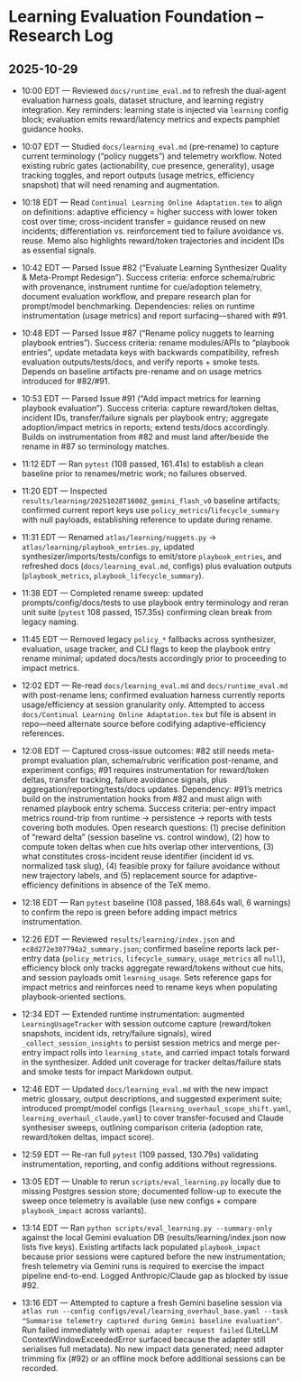 # Learning Evaluation Foundation – Research Log

## 2025-10-29

- 10:00 EDT — Reviewed `docs/runtime_eval.md` to refresh the dual-agent evaluation harness goals, dataset structure, and learning registry integration. Key reminders: learning state is injected via `learning` config block; evaluation emits reward/latency metrics and expects pamphlet guidance hooks.
- 10:07 EDT — Studied `docs/learning_eval.md` (pre-rename) to capture current terminology (“policy nuggets”) and telemetry workflow. Noted existing rubric gates (actionability, cue presence, generality), usage tracking toggles, and report outputs (usage metrics, efficiency snapshot) that will need renaming and augmentation.
- 10:18 EDT — Read `Continual Learning Online Adaptation.tex` to align on definitions: adaptive efficiency = higher success with lower token cost over time; cross-incident transfer = guidance reused on new incidents; differentiation vs. reinforcement tied to failure avoidance vs. reuse. Memo also highlights reward/token trajectories and incident IDs as essential signals.
- 10:42 EDT — Parsed Issue #82 (“Evaluate Learning Synthesizer Quality & Meta-Prompt Redesign”). Success criteria: enforce schema/rubric with provenance, instrument runtime for cue/adoption telemetry, document evaluation workflow, and prepare research plan for prompt/model benchmarking. Dependencies: relies on runtime instrumentation (usage metrics) and report surfacing—shared with #91.
- 10:48 EDT — Parsed Issue #87 (“Rename policy nuggets to learning playbook entries”). Success criteria: rename modules/APIs to “playbook entries”, update metadata keys with backwards compatibility, refresh evaluation outputs/tests/docs, and verify reports + smoke tests. Depends on baseline artifacts pre-rename and on usage metrics introduced for #82/#91.
- 10:53 EDT — Parsed Issue #91 (“Add impact metrics for learning playbook evaluation”). Success criteria: capture reward/token deltas, incident IDs, transfer/failure signals per playbook entry; aggregate adoption/impact metrics in reports; extend tests/docs accordingly. Builds on instrumentation from #82 and must land after/beside the rename in #87 so terminology matches.
- 11:12 EDT — Ran `pytest` (108 passed, 161.41s) to establish a clean baseline prior to renames/metric work; no failures observed.
- 11:20 EDT — Inspected `results/learning/20251028T1600Z_gemini_flash_v0` baseline artifacts; confirmed current report keys use `policy_metrics`/`lifecycle_summary` with null payloads, establishing reference to update during rename.
- 11:31 EDT — Renamed `atlas/learning/nuggets.py` → `atlas/learning/playbook_entries.py`, updated synthesizer/imports/tests/configs to emit/store `playbook_entries`, and refreshed docs (`docs/learning_eval.md`, configs) plus evaluation outputs (`playbook_metrics`, `playbook_lifecycle_summary`).

- 11:38 EDT — Completed rename sweep: updated prompts/config/docs/tests to use playbook entry terminology and reran unit suite (`pytest` 108 passed, 157.35s) confirming clean break from legacy naming.
- 11:45 EDT — Removed legacy `policy_*` fallbacks across synthesizer, evaluation, usage tracker, and CLI flags to keep the playbook entry rename minimal; updated docs/tests accordingly prior to proceeding to impact metrics.
- 12:02 EDT — Re-read `docs/learning_eval.md` and `docs/runtime_eval.md` with post-rename lens; confirmed evaluation harness currently reports usage/efficiency at session granularity only. Attempted to access `docs/Continual Learning Online Adaptation.tex` but file is absent in repo—need alternate source before codifying adaptive-efficiency references.
- 12:08 EDT — Captured cross-issue outcomes: #82 still needs meta-prompt evaluation plan, schema/rubric verification post-rename, and experiment configs; #91 requires instrumentation for reward/token deltas, transfer tracking, failure avoidance signals, plus aggregation/reporting/tests/docs updates. Dependency: #91’s metrics build on the instrumentation hooks from #82 and must align with renamed playbook entry schema. Success criteria: per-entry impact metrics round-trip from runtime → persistence → reports with tests covering both modules. Open research questions: (1) precise definition of “reward delta” (session baseline vs. control window), (2) how to compute token deltas when cue hits overlap other interventions, (3) what constitutes cross-incident reuse identifier (incident id vs. normalized task slug), (4) feasible proxy for failure avoidance without new trajectory labels, and (5) replacement source for adaptive-efficiency definitions in absence of the TeX memo.
- 12:18 EDT — Ran `pytest` baseline (108 passed, 188.64s wall, 6 warnings) to confirm the repo is green before adding impact metrics instrumentation.
- 12:26 EDT — Reviewed `results/learning/index.json` and `ec8d272e307794a2_summary.json`; confirmed baseline reports lack per-entry data (`policy_metrics`, `lifecycle_summary`, `usage_metrics` all `null`), efficiency block only tracks aggregate reward/tokens without cue hits, and session payloads omit `learning_usage`. Sets reference gaps for impact metrics and reinforces need to rename keys when populating playbook-oriented sections.
- 12:34 EDT — Extended runtime instrumentation: augmented `LearningUsageTracker` with session outcome capture (reward/token snapshots, incident ids, retry/failure signals), wired `_collect_session_insights` to persist session metrics and merge per-entry impact rolls into `learning_state`, and carried impact totals forward in the synthesizer. Added unit coverage for tracker deltas/failure stats and smoke tests for impact Markdown output.
- 12:46 EDT — Updated `docs/learning_eval.md` with the new impact metric glossary, output descriptions, and suggested experiment suite; introduced prompt/model configs (`learning_overhaul_scope_shift.yaml`, `learning_overhaul_claude.yaml`) to cover transfer-focused and Claude synthesiser sweeps, outlining comparison criteria (adoption rate, reward/token deltas, impact score).
- 12:59 EDT — Re-ran full `pytest` (109 passed, 130.79s) validating instrumentation, reporting, and config additions without regressions.
- 13:05 EDT — Unable to rerun `scripts/eval_learning.py` locally due to missing Postgres session store; documented follow-up to execute the sweep once telemetry is available (use new configs + compare `playbook_impact` across variants).
- 13:14 EDT — Ran `python scripts/eval_learning.py --summary-only` against the local Gemini evaluation DB (results/learning/index.json now lists five keys). Existing artifacts lack populated `playbook_impact` because prior sessions were captured before the new instrumentation; fresh telemetry via Gemini runs is required to exercise the impact pipeline end-to-end. Logged Anthropic/Claude gap as blocked by issue #92.
- 13:16 EDT — Attempted to capture a fresh Gemini baseline session via `atlas run --config configs/eval/learning_overhaul_base.yaml --task "Summarise telemetry captured during Gemini baseline evaluation"`. Run failed immediately with `openai adapter request failed` (LiteLLM ContextWindowExceededError surfaced because the adapter still serialises full metadata). No new impact data generated; need adapter trimming fix (#92) or an offline mock before additional sessions can be recorded.
